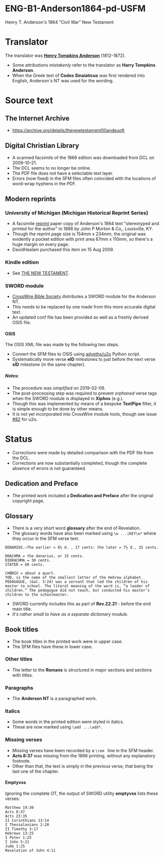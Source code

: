 # ENG-B1-Anderson1864-pd-USFM
Henry T. Anderson's 1864 "Civil War" New Testament

# Translator
The translator was **[Henry Tompkins Anderson](http://www.therestorationmovement.com/_states/dc/anderson.htm)** (1812-1872).
* Some attributions _mistakenly_ refer to the translator as **Harry Tompkins Anderson**.
* When the Greek text of **Codex Sinaiaticus** was first rendered into English, Anderson's NT was used for the wording.

# Source text
## The Internet Archive
* https://archive.org/details/thenewtestament00andeuoft

## Digital Christian Library
* A scanned facsimile of the 1866 edition was downloaded from DCL on 2009-10-21. 
* The DCL seems to no longer be online.
* The PDF file does not have a selectable text layer.
* Errors (now fixed) in the SFM files often coincided with the locations of word-wrap hyphens in the PDF.

## Modern reprints
### University of Michigan (Michigan Historical Reprint Series)
* A facsimile [reprint](https://www.amazon.co.uk/Testament-original-Greek-H-T-Anderson/dp/1418188247/) paper copy of Anderson's 1864 text "stereotyped and printed for the author" in 1866 by John P Morton & Co,, Louisville, KY.
* Though the reprint page size is 154mm x 234mm, the original was evidently a pocket edition with print area 67mm x 110mm, so there's a huge margin on every page.
* DavidHaslam purchased this item on 15 Aug 2009.

### Kindle edition
* See [THE NEW TESTAMENT](https://www.amazon.co.uk/NEW-TESTAMENT-T-ANDERSON-H-ebook/dp/B07CLJS8JQ/).

### SWORD module
* [CrossWire Bible Society](http://crosswire.org/) distributes a SWORD module for the Anderson NT.
* This needs to be replaced by one made from this more accurate digital text.
* An updated conf file has been provided as well as a freshly derived OSIS file.

#### OSIS
The OSIS XML file was made by the following two steps.
* Convert the SFM files to OSIS using [adyeths/u2o](https://github.com/adyeths/u2o) Python script.
* Systematically move verse **eID** milestones to just before the next verse **sID** milestone (in the same chapter).
##### Notes:
- The procedure was _simplified_ on 2019-02-09.
- The post-processing step was required to prevent _orphaned_ verse tags when the SWORD module is displayed in **Xiphos** (e.g.).
- Though this was implemented by means of a bespoke **TextPipe** filter, it is simple enough to be done by other means.
- It is not yet incorporated into CrossWire module tools, though see issue [#82](https://github.com/adyeths/u2o/issues/82) for u2o.

# Status
* Corrections were made by detailed comparison with the PDF file from the DCL.
* Corrections are now substantially completed, though the complete absence of errors is not guaranteed. 

## Dedication and Preface
* The printed work included a **Dedication and Preface** after the original copyright page.

## Glossary
* There is a very short word **glossary** after the end of Revelation.
* The glossary words have also been marked using `\w ...|KEY\w*` where they occur in the SFM verse text.

```
DENARIUS.―The earlier = 8½ d. , 17 cents: the later = 7½ d., 15 cents. 

DRACHMA = the denarius, or 15 cents. 
DIDRACHMA = 30 cents. 
STATER = 60 cents. 

CHŒNIX = about a quart. 
YOD, is the name of the smallest letter of the Hebrew alphabet. 
PEDAGOGUE, (Gal. 3:24) was a servant that led the children of his master to school. The literal meaning of the word is, “a leader of children.” The pedagogue did not teach, but conducted his master’s children to the schoolmaster. 
```
* SWORD currently includes this as part of **Rev.22.21** - before the end main title.
* _It's rather small to have as a separate dictionary module_.

## Book titles
* The book titles in the printed work were in upper case.
* The SFM files have these in lower case.

### Other titles
* The letter to the **Romans** is structured in major sections and sections with titles.

### Paragraphs
* The **Anderson NT** is a paragraphed work.

### Italics
* Some words in the printed edition were styled in italics.
* These are now marked using `\add ...\add*`.

### Missing verses
* Missing verses have been recorded by a `\rem ` line in the SFM header.
* **Acts 8:37** was missing from the 1866 printing, without any explanatory footnote.
* Other than that, the text is simply in the previous verse, that being the last one of the chapter.

#### Emptyvss
Ignoring the complete OT, the output of SWORD utility **emptyvss** lists these verses:
```
Matthew 19:30
Acts 8:37
Acts 23:35
II Corinthians 13:14
I Thessalonians 2:20
II Timothy 3:17
Hebrews 13:25
I Peter 1:25
I John 5:21
Jude 1:25
Revelation of John 4:11
```
